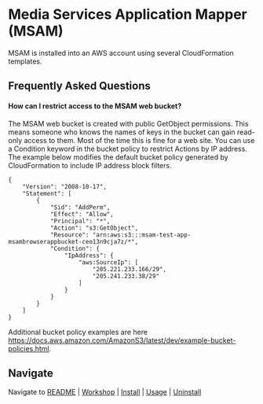 # Media Services Application Mapper (MSAM)

MSAM is installed into an AWS account using several CloudFormation templates.

## Frequently Asked Questions

#### How can I restrict access to the MSAM web bucket?

The MSAM web bucket is created with public GetObject permissions. This means someone who knows the names of keys in the bucket can gain read-only access to them. Most of the time this is fine for a web site. You can use a Condition keyword in the bucket policy to restrict Actions by IP address. The example below modifies the default bucket policy generated by CloudFormation to include IP address block filters.

```
{
    "Version": "2008-10-17",
    "Statement": [
        {
            "Sid": "AddPerm",
            "Effect": "Allow",
            "Principal": "*",
            "Action": "s3:GetObject",
            "Resource": "arn:aws:s3:::msam-test-app-msambrowserappbucket-ceo13n9cja7z/*",
            "Condition": {
                "IpAddress": {
                    "aws:SourceIp": [
                        "205.221.233.166/29",
                        "205.241.233.38/29"
                    ]
                }
            }
        }
    ]
}
```

Additional bucket policy examples are here https://docs.aws.amazon.com/AmazonS3/latest/dev/example-bucket-policies.html.


## Navigate

Navigate to [README](README.md) | [Workshop](WORKSHOP.md) | [Install](INSTALL.md) | [Usage](USAGE.md) | [Uninstall](UNINSTALL.md)
